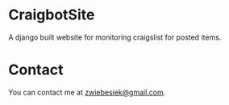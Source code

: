 # CraigbotSite
A django built website for monitoring craigslist for posted items.

# Contact
You can contact me at zwiebesiek@gmail.com.
